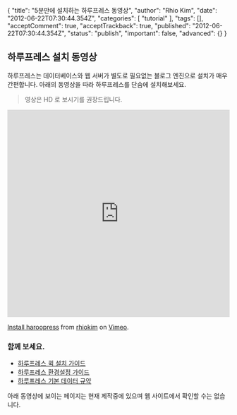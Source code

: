 {
    "title": "5분만에 설치하는 하루프레스 동영상",
    "author": "Rhio Kim",
    "date": "2012-06-22T07:30:44.354Z",
    "categories": [
        "tutorial"
    ],
    "tags": [],
    "acceptComment": true,
    "acceptTrackback": true,
    "published": "2012-06-22T07:30:44.354Z",
    "status": "publish",
    "important": false,
    "advanced": {}
}

## 하루프레스 설치 동영상

하루프레스는 데이터베이스와 웹 서버가 별도로 필요없는 블로그 엔진으로 설치가 매우 간편합니다.
아래의 동영상을 따라 하루프레스를 단숨에 설치해보세요.

> 영상은 HD 로 보시기를 권장드립니다.

<iframe src="http://player.vimeo.com/video/44383359?color=ffffff" width="100%" height="470" frameborder="0" webkitAllowFullScreen mozallowfullscreen allowFullScreen></iframe> <p><a href="http://vimeo.com/44383359">Install haroopress</a> from <a href="http://vimeo.com/rhio">rhiokim</a> on <a href="http://vimeo.com">Vimeo</a>.</p>

### 함께 보세요.
* [하루프레스 퀵 설치 가이드](/post/haroopress-quick-guide)
* [하루프레스 환경설정 가이드](post/harupeureseu-hwangyeongseoljeong-hagi)
* [하루프레스 기본 데이터 규약](/post/haroopress-default-data-format)


아래 동영상에 보이는 페이지는 현재 제작중에 있으며 웹 사이트에서 확인할 수는 없습니다.